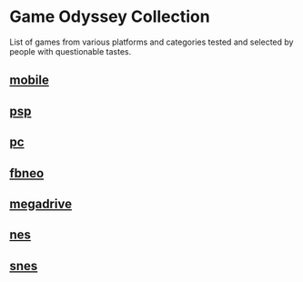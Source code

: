 # Game Odyssey Collection
List of games from various platforms and categories tested and selected by people with questionable tastes.

## [mobile](https://github.com/brunodupim08/Game-List/blob/main/Game-List/mobile.md)

## [psp](https://github.com/brunodupim08/Game-List/blob/main/Game-List/psp.md)

## [pc](https://github.com/brunodupim08/Game-List/blob/main/Game-List/pc.md)

## [fbneo](https://github.com/brunodupim08/Game-List/blob/main/Game-List/fbneo.md)

## [megadrive](https://github.com/brunodupim08/Game-List/blob/main/Game-List/megadrive.md)

## [nes](https://github.com/brunodupim08/Game-List/blob/main/Game-List/nes.md)

## [snes](https://github.com/brunodupim08/Game-List/blob/main/Game-List/snes.md)
